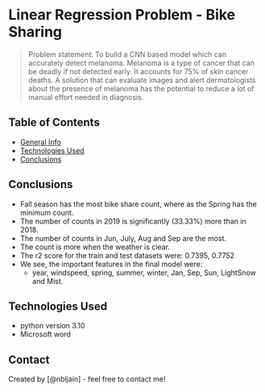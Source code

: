 # Linear Regression Problem - Bike Sharing

> Problem statement: To build a CNN based model which can accurately detect melanoma. Melanoma is a type of cancer that can be deadly if not detected early. It accounts for 75% of skin cancer deaths. A solution that can evaluate images and alert dermatologists about the presence of melanoma has the potential to reduce a lot of manual effort needed in diagnosis.

## Table of Contents
* [General Info](#general-information)
* [Technologies Used](#technologies-used)
* [Conclusions](#conclusions)

## Conclusions
- Fall season has the most bike share count, where as the Spring has the minimum count.
- The number of counts in 2019 is significantly (33.33%) more than in 2018.
- The number of counts in Jun, July, Aug and Sep are the most.
- The count is more when the weather is clear.
- The r2 score for the train and test datasets were: 0.7395, 0.7752
- We see, the important features in the final model were:
    - year, windspeed, spring, summer, winter, Jan, Sep, Sun, LightSnow and Mist.

<!-- You don't have to answer all the questions - just the ones relevant to your project. -->


## Technologies Used
- python version 3.10
- Microsoft word

<!-- As the libraries versions keep on changing, it is recommended to mention the version of library used in this project -->


## Contact
Created by [@nbljain] - feel free to contact me!


<!-- Optional -->
<!-- ## License -->
<!-- This project is open source and available under the [... License](). -->

<!-- You don't have to include all sections - just the one's relevant to your project -->
